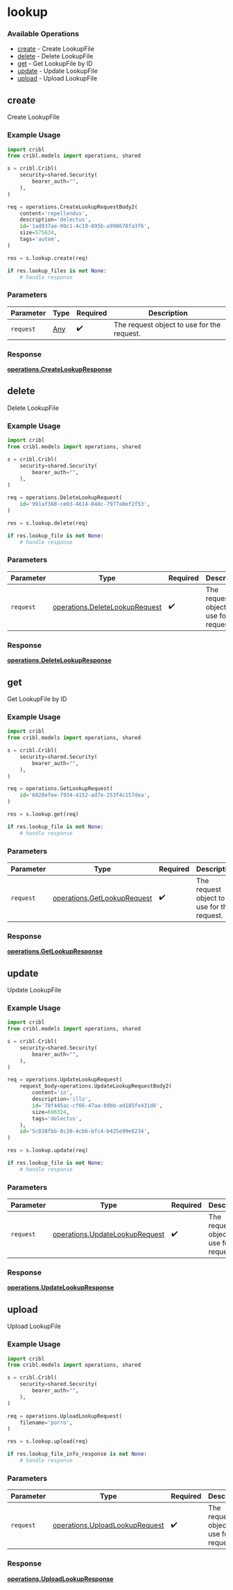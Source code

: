 # lookup

### Available Operations

* [create](#create) - Create LookupFile
* [delete](#delete) - Delete LookupFile
* [get](#get) - Get LookupFile by ID
* [update](#update) - Update LookupFile
* [upload](#upload) - Upload LookupFile

## create

Create LookupFile

### Example Usage

```python
import cribl
from cribl.models import operations, shared

s = cribl.Cribl(
    security=shared.Security(
        bearer_auth="",
    ),
)

req = operations.CreateLookupRequestBody2(
    content='repellendus',
    description='delectus',
    id='1ad837ae-80c1-4c19-895b-a998678fa3f6',
    size=575634,
    tags='autem',
)

res = s.lookup.create(req)

if res.lookup_files is not None:
    # handle response
```

### Parameters

| Parameter                                  | Type                                       | Required                                   | Description                                |
| ------------------------------------------ | ------------------------------------------ | ------------------------------------------ | ------------------------------------------ |
| `request`                                  | [Any](../../models//.md)                   | :heavy_check_mark:                         | The request object to use for the request. |


### Response

**[operations.CreateLookupResponse](../../models/operations/createlookupresponse.md)**


## delete

Delete LookupFile

### Example Usage

```python
import cribl
from cribl.models import operations, shared

s = cribl.Cribl(
    security=shared.Security(
        bearer_auth="",
    ),
)

req = operations.DeleteLookupRequest(
    id='991af388-ce03-4614-848c-7977a0ef2f53',
)

res = s.lookup.delete(req)

if res.lookup_file is not None:
    # handle response
```

### Parameters

| Parameter                                                                        | Type                                                                             | Required                                                                         | Description                                                                      |
| -------------------------------------------------------------------------------- | -------------------------------------------------------------------------------- | -------------------------------------------------------------------------------- | -------------------------------------------------------------------------------- |
| `request`                                                                        | [operations.DeleteLookupRequest](../../models/operations/deletelookuprequest.md) | :heavy_check_mark:                                                               | The request object to use for the request.                                       |


### Response

**[operations.DeleteLookupResponse](../../models/operations/deletelookupresponse.md)**


## get

Get LookupFile by ID

### Example Usage

```python
import cribl
from cribl.models import operations, shared

s = cribl.Cribl(
    security=shared.Security(
        bearer_auth="",
    ),
)

req = operations.GetLookupRequest(
    id='6028efee-f934-4152-ad7e-253f4c157dea',
)

res = s.lookup.get(req)

if res.lookup_file is not None:
    # handle response
```

### Parameters

| Parameter                                                                  | Type                                                                       | Required                                                                   | Description                                                                |
| -------------------------------------------------------------------------- | -------------------------------------------------------------------------- | -------------------------------------------------------------------------- | -------------------------------------------------------------------------- |
| `request`                                                                  | [operations.GetLookupRequest](../../models/operations/getlookuprequest.md) | :heavy_check_mark:                                                         | The request object to use for the request.                                 |


### Response

**[operations.GetLookupResponse](../../models/operations/getlookupresponse.md)**


## update

Update LookupFile

### Example Usage

```python
import cribl
from cribl.models import operations, shared

s = cribl.Cribl(
    security=shared.Security(
        bearer_auth="",
    ),
)

req = operations.UpdateLookupRequest(
    request_body=operations.UpdateLookupRequestBody2(
        content='in',
        description='illo',
        id='70f445ac-cf66-47aa-b9bb-ad185fe431d6',
        size=696324,
        tags='delectus',
    ),
    id='5c838fbb-8c20-4cb6-bfc4-b425e99e6234',
)

res = s.lookup.update(req)

if res.lookup_file is not None:
    # handle response
```

### Parameters

| Parameter                                                                        | Type                                                                             | Required                                                                         | Description                                                                      |
| -------------------------------------------------------------------------------- | -------------------------------------------------------------------------------- | -------------------------------------------------------------------------------- | -------------------------------------------------------------------------------- |
| `request`                                                                        | [operations.UpdateLookupRequest](../../models/operations/updatelookuprequest.md) | :heavy_check_mark:                                                               | The request object to use for the request.                                       |


### Response

**[operations.UpdateLookupResponse](../../models/operations/updatelookupresponse.md)**


## upload

Upload LookupFile

### Example Usage

```python
import cribl
from cribl.models import operations, shared

s = cribl.Cribl(
    security=shared.Security(
        bearer_auth="",
    ),
)

req = operations.UploadLookupRequest(
    filename='porro',
)

res = s.lookup.upload(req)

if res.lookup_file_info_response is not None:
    # handle response
```

### Parameters

| Parameter                                                                        | Type                                                                             | Required                                                                         | Description                                                                      |
| -------------------------------------------------------------------------------- | -------------------------------------------------------------------------------- | -------------------------------------------------------------------------------- | -------------------------------------------------------------------------------- |
| `request`                                                                        | [operations.UploadLookupRequest](../../models/operations/uploadlookuprequest.md) | :heavy_check_mark:                                                               | The request object to use for the request.                                       |


### Response

**[operations.UploadLookupResponse](../../models/operations/uploadlookupresponse.md)**

